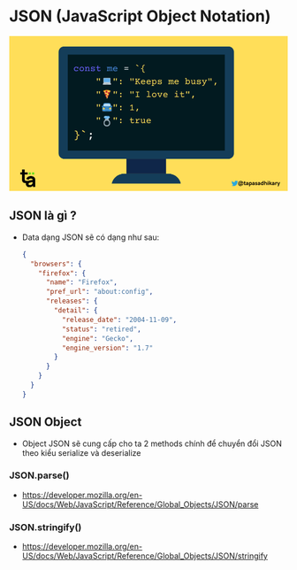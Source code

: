 # JSON (JavaScript Object Notation)

![](../images/json-banner.png)

## JSON là gì ?

- Data dạng JSON sẽ có dạng như sau:

  ```json
  {
    "browsers": {
      "firefox": {
        "name": "Firefox",
        "pref_url": "about:config",
        "releases": {
          "detail": {
            "release_date": "2004-11-09",
            "status": "retired",
            "engine": "Gecko",
            "engine_version": "1.7"
          }
        }
      }
    }
  }
  ```

## JSON Object

- Object JSON sẽ cung cấp cho ta 2 methods chính để chuyển đổi JSON theo kiểu serialize và deserialize

### JSON.parse()

- https://developer.mozilla.org/en-US/docs/Web/JavaScript/Reference/Global_Objects/JSON/parse

### JSON.stringify()

- https://developer.mozilla.org/en-US/docs/Web/JavaScript/Reference/Global_Objects/JSON/stringify
